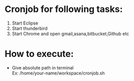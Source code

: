 # Cronjob for following tasks:
1. Start Eclipse
2. Start thunderbird
3. Start Chrome and open gmail,asana,bitbucket,Github etc

# How to execute:
* Give absolute path in terminal <br>
 Ex: /home/your-name/workspace/cronjob.sh
